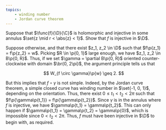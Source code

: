 ```yaml
---
topics:
    - winding number
    - Jordan curve theorem
---
```


<problem>

Suppose that $\func{f}{\D}{\C}$ is holomorphic and injective in some annulus $\set{z \mid r < \abs{z} < 1}$. Show that $f$ is injective in $\D$.

</problem>

<solution>

Suppose otherwise, and that there exist $z_1, z_2 \in \D$ such that $f\p{z_1} = f\p{z_2} = w$. Picking $R \in \p{0, 1}$ large enough, we have $z_1, z_2 \in B\p{0, R}$. Thus, if we set $\gamma = \partial B\p{0, R}$ oriented counter-clockwise with domain $\br{0, 2\pi}$, the argument principle tells us that

$$
W_{f \circ \gamma}\p{w} \geq 2.
$$

But this implies that $f \circ \gamma$ is not simple. Indeed, by the Jordan curve theorem, a simple closed curve has winding number in $\set{-1, 0, 1}$, depending on the orientation. Thus, there exist $0 \leq t_1 < t_2 < 2\pi$ such that $f\p{\gamma\p{t_1}} = f\p{\gamma\p{t_2}}$. Since $\gamma$ is in the annulus where $f$ is injective, we have $\gamma\p{t_1} = \gamma\p{t_2}$. This can only happen if $\gamma\p{t_1} = \gamma\p{t_2} = \gamma\p{0}$, which is impossible since $0 < t_2 < 2\pi$. Thus, $f$ must have been injective in $\D$ to begin with, as required.

</solution>
